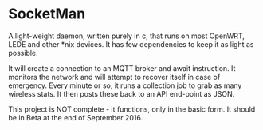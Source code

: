 # SocketMan

A light-weight daemon, written purely in c, that runs on most OpenWRT, LEDE and other *nix devices. It has few dependencies to keep it as light as possible.

It will create a connection to an MQTT broker and await instruction. It monitors the network and will attempt to recover itself in case of emergency. Every minute or so, it runs a collection job to grab as many wireless stats. It then posts these back to an API end-point as JSON.

This project is NOT complete - it functions, only in the basic form. It should be in Beta at the end of September 2016.
